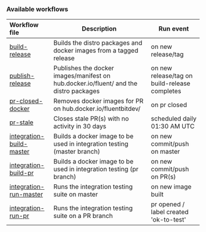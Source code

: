 ### Available workflows


| Workflow file                                         | Description               | Run event                                         |
| :---------------------------------------------------- | ------------------------  | ------------------------------------------------- |
| [build-release](./build-release.yaml)            | Builds the distro packages and docker images from a tagged release| on new release/tag|
| [publish-release](./publish-release.yaml)        | Publishes the docker images/manifest on hub.docker.io/fluent/ and the distro packages | on new release/tag on build-release completes|
| [pr-closed-docker](./pr-closed-docker.yaml)      | Removes docker images for PR on hub.docker.io/fluentbitdev/| on pr closed|
| [pr-stale](./pr-stale.yaml)                      | Closes stale PR(s) with no activity in 30 days | scheduled daily 01:30 AM UTC|
| [integration-build-master](./integration-build-master.yaml)     | Builds a docker image to be used in integration testing (master branch) | on new commit/push on master|
| [integration-build-pr](./integration-build-pr.yaml)     | Builds a docker image to be used in integration testing (pr branch) | on new commit/push on PR(s) |
| [integration-run-master](./integration-run-master.yaml)     | Runs the integration testing suite on master | on new image built|
| [integration-run-pr](./integration-run-pr.yaml)     | Runs the integration testing suite on a PR branch | pr opened / label created 'ok-to-test' |

